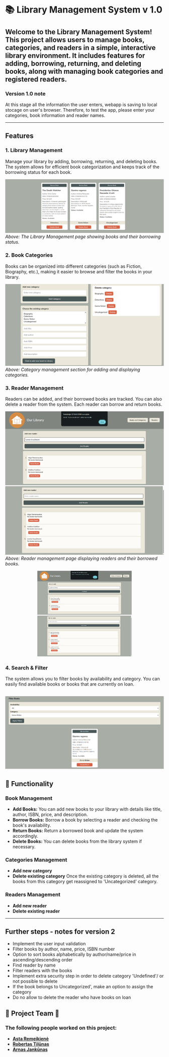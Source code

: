 # 📚 Library Management System v 1.0

Welcome to the **Library Management System**! This project allows users to manage books, categories, and readers in a simple, interactive library environment. It includes features for adding, borrowing, returning, and deleting books, along with managing book categories and registered readers.
---
### Version 1.0 note
At this stage all the information the user enters, webapp is saving to local stocage on user's browser. Therefore, to test the app, please enter your categories, book information and reader names.

---

## Features

### 1. **Library Management**  
Manage your library by adding, borrowing, returning, and deleting books. The system allows for efficient book categorization and keeps track of the borrowing status for each book.

![Library Overview](assets/img/library.png)  
*Above: The Library Management page showing books and their borrowing status.*

### 2. **Book Categories**  
Books can be organized into different categories (such as Fiction, Biography, etc.), making it easier to browse and filter the books in your library.

![Book Categories](assets/img/bookcat.png)  
*Above: Category management section for adding and displaying categories.*

### 3. **Reader Management**  
Readers can be added, and their borrowed books are tracked. You can also delete a reader from the system. Each reader can borrow and return books.

![Reader Management](assets/img/readers.png)
![Second Image](assets/img/readers2.png)
*Above: Reader management page displaying readers and their borrowed books.*

<p align="center">
  <img src="assets/img/readers.png" width="300" />
  <img src="assets/img/readers2.png" width="300" />
</p>

### 4. **Search & Filter**  
The system allows you to filter books by availability and category. You can easily find available books or books that are currently on loan.

![Filter Books](assets/img/filter.png)
---

## 📖 Functionality

### Book Management

- **Add Books:** You can add new books to your library with details like title, author, ISBN, price, and description.
- **Borrow Books:** Borrow a book by selecting a reader and checking the book's availability.
- **Return Books:** Return a borrowed book and update the system accordingly.
- **Delete Books:** You can delete books from the library system if necessary.

### Categories Management

- **Add new category**
- **Delete existing category** Once the existing category is deleted, all the books from this category get reassigned to 'Uncategorized' category.

### Readers Management

- **Add new reader**
- **Delete existing reader**


---

## Further steps -  notes for version 2
- Implement the user input validation 
- Filter books by author, name, price, ISBN number
- Option to sort books alphabetically by author/name/price in ascending/descending order
- Find reader by name
- Filter readers with the books
- Implement extra security step in order to delete category 'Undefined'/ or not possible to delete
- If the book belongs to Uncategorized', make an option to assign the category
- Do no allow to delete the reader who have books on loan

## 🎉 Project Team 🎉

### The following people worked on this project:

- **[Asta Remeikienė](https://github.com/AstaRem)** 
- **[Robertas Tilūnas](https://github.com/tilrob)** 
- **[Arnas Jankūnas](https://github.com/ArnasJ-git)** 

